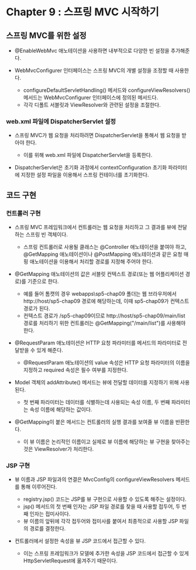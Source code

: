 # Chapter 9 : 스프링 MVC 시작하기

## 스프링 MVC를 위한 설정

* @EnableWebMvc 애노테이션을 사용하면 내부적으로 다양한 빈 설정을 추가해준다.

* WebMvcConfigurer 인터페이스는 스프링 MVC의 개별 설정을 조정할 때 사용한다.
  * configureDefaultServletHandling() 메서드와 configureViewResolvers() 메서드는 WebMvcConfigurer 인터페이스에 정의된 메서드다.
  * 각각 디폴트 서블릿과 ViewResolver와 관련된 설정을 조절한다.
  
### web.xml 파일에 DispatcherServlet 설정

* 스프링 MVC가 웹 요청을 처리하려면 DispatcherServlet을 통해서 웹 요청을 받아야 한다.
  * 이를 위해 web.xml 파일에 DispatcherServlet을 등록한다.
  
* DispatcherServlet은 초기화 과정에서 contextConfiguration 초기화 파라미터에 지정한 설정 파일을 이용해서 스프링 컨테이너를 초기화한다.

## 코드 구현

### 컨트롤러 구현

* 스프링 MVC 프레임워크에서 컨트롤러는 웹 요청을 처리하고 그 결과를 뷰에 전달하는 스프링 빈 객체이다.
  * 스프링 컨트롤러로 사용될 클래스는 @Controller 애노테이션을 붙여야 하고, @GetMapping 애노테이션이나 @PostMapping 애노테이션과 같은 요청 매핑 애노테이션을 이용해서 처리할 경로를 지정해 주어야 한다.
  
* @GetMapping 애노테이션의 값은 서블릿 컨텍스트 경로(또는 웹 어플리케이션 경로)를 기준으로 한다.
  * 예를 들어 톰캣의 경우 webapps\sp5-chap09 폴더는 웹 브라우저에서 http://host/sp5-chap09 경로에 해당하는데, 이때 sp5-chap09가 컨텍스트 경로가 된다.
  * 컨텍스트 경로가 /sp5-chap09이므로 http://host/sp5-chap09/main/list 경로를 처리하기 위한 컨트롤러는 @GetMapping("/main/list")를 사용해야 한다.
  
* @RequestParam 애노테이션은 HTTP 요청 파라미터를 메서드의 파라미터로 전달받을 수 있게 해준다.
  * @RequestParam 애노테이션의 value 속성은 HTTP 요청 파라미터의 이름을 지정하고 required 속성은 필수 여부를 지정한다.

* Model 객체의 addAttribute() 메서드는 뷰에 전달할 데이터를 지정하기 위해 사용된다.
  * 첫 번째 파라미터는 데이터를 식별하는데 사용되는 속성 이름, 두 번째 파라미터는 속성 이름에 해당하는 값이다.
  
* @GetMapping이 붙은 메서드는 컨트롤러의 실행 결과를 보여줄 뷰 이름을 반환한다.
  * 이 뷰 이름은 논리적인 이름이고 실제로 뷰 이름에 해당하는 뷰 구현을 찾아주는 것은 ViewResolver가 처리한다.
  
### JSP 구현

* 뷰 이름과 JSP 파일과의 연결은 MvcConfig의 configureViewResolvers 메서드를 통해 이루어진다.
  * registry.jsp() 코드는 JSP를 뷰 구현으로 사용할 수 있도록 해주는 설정이다.
  * jsp() 메서드의 첫 번째 인자는 JSP 파일 경로를 찾을 때 사용할 접두어, 두 번째 인자는 접미사이다.
  * 뷰 이름의 앞뒤에 각각 접두어와 접미사를 붙여서 최종적으로 사용할 JSP 파일의 경로를 결정한다.
  
* 컨트롤러에서 설정한 속성을 뷰 JSP 코드에서 접근할 수 있다.
  * 이는 스프링 프레임워크가 모델에 추가한 속성을 JSP 코드에서 접근할 수 있게 HttpServletRequest에 옮겨주기 때문이다.
